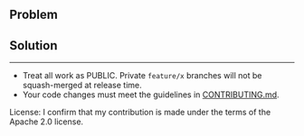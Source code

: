 ## Problem


## Solution


---

- Treat all work as PUBLIC. Private `feature/x` branches will not be squash-merged at release time.
- Your code changes must meet the guidelines in [CONTRIBUTING.md](https://github.com/aws/aws-toolkit-vscode/blob/master/CONTRIBUTING.md#guidelines).

License: I confirm that my contribution is made under the terms of the Apache 2.0 license.
